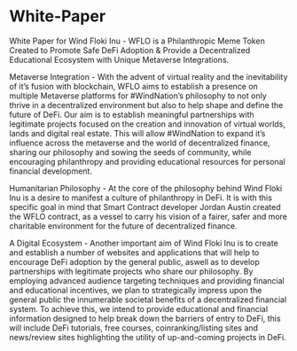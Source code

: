 # White-Paper
White Paper for Wind Floki Inu -
WFLO is a Philanthropic Meme Token Created to Promote Safe DeFi Adoption & Provide a Decentralized Educational Ecosystem with Unique Metaverse Integrations.

Metaverse Integration -
With the advent of virtual reality and the inevitability of it’s fusion with blockchain, WFLO aims to establish a presence on multiple Metaverse platforms for #WindNation’s philosophy to not only thrive in a decentralized environment but also to help shape and define the future of DeFi.
Our aim is to establish meaningful partnerships with legitimate projects focused on the creation and innovation of virtual worlds, lands and digital real estate.
This will allow #WindNation to expand it’s influence across the metaverse and the world of decentralized finance, sharing our philosophy and sowing the seeds of community, while encouraging philanthropy and providing educational resources for personal financial development.

Humanitarian Philosophy -
At the core of the philosophy behind Wind Floki Inu is a desire to manifest a culture of philanthropy in DeFi.
It is with this specific goal in mind that Smart Contract developer Jordan Austin created the WFLO contract, as a vessel to carry his vision of a fairer, safer and more charitable environment for the future of decentralized finance.

A Digital Ecosystem -
Another important aim of Wind Floki Inu is to create and establish a number of websites and applications that will help to encourage DeFi adoption by the general public, aswell as to develop partnerships with legitimate projects who share our philosophy.
By employing advanced audience targeting techniques and providing financial and educational incentives, we plan to strategically impress upon the general public the innumerable societal benefits of a decentralized financial system.
To achieve this, we intend to provide educational and financial information designed to help break down the barriers of entry to DeFi, this will include DeFi tutorials, free courses, coinranking/listing sites and news/review sites highlighting the utility of up-and-coming projects in DeFi.
